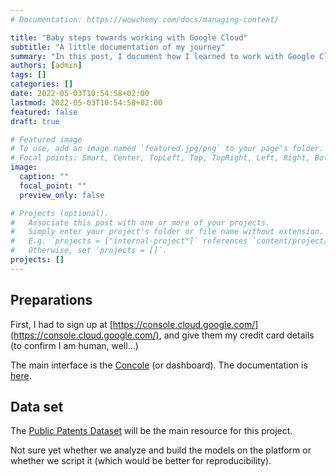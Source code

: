 ```yaml
---
# Documentation: https://wowchemy.com/docs/managing-content/

title: "Baby steps towards working with Google Cloud"
subtitle: "A little documentation of my journey"
summary: "In this post, I document how I learned to work with Google Cloud services"
authors: [admin]
tags: []
categories: []
date: 2022-05-03T10:54:58+02:00
lastmod: 2022-05-03T10:54:58+02:00
featured: false
draft: true

# Featured image
# To use, add an image named `featured.jpg/png` to your page's folder.
# Focal points: Smart, Center, TopLeft, Top, TopRight, Left, Right, BottomLeft, Bottom, BottomRight.
image:
  caption: ""
  focal_point: ""
  preview_only: false

# Projects (optional).
#   Associate this post with one or more of your projects.
#   Simply enter your project's folder or file name without extension.
#   E.g. `projects = ["internal-project"]` references `content/project/deep-learning/index.md`.
#   Otherwise, set `projects = []`.
projects: []
---
```


## Preparations

First, I had to sign up at [https://console.cloud.google.com/](https://console.cloud.google.com/),
and give them my credit card details (to confirm I am human, well...)

The main interface is the [Concole](https://console.cloud.google.com/) (or dashboard).
The documentation is [here](https://cloud.google.com/bigquery/docs/quickstarts/query-public-dataset-console?_ga=2.109019018.-963495020.1651566990).

## Data set 

The [Public Patents Dataset](https://console.cloud.google.com/bigquery?p=patents-public-data&d=patents&page=dataset&project=online-teaching-271009) will be the main resource for this project.

Not sure yet whether we analyze and build the models on the platform or whether we script it 
(which would be better for reproducibility).